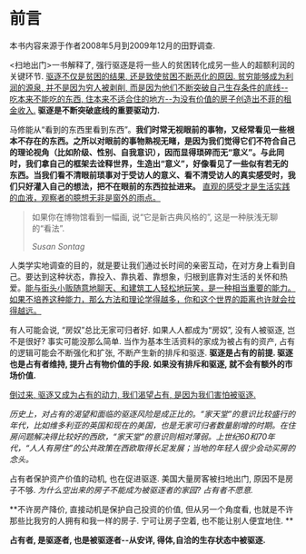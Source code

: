 # 前言

本书内容来源于作者2008年5月到2009年12月的田野调查.

<扫地出门>一书解释了, 强行驱逐是将一些人的贫困转化成另一些人的超额利润的关键环节. <u>驱逐不仅是贫困的结果, 还是致使贫困不断恶化的原因. 贫穷能够成为利润的源泉, 并不是因为穷人被剥削, 而是因为他们不断突破自己生存条件的底线--吃本来不能吃的东西, 住本来不适合住的地方--为没有价值的房子创造出不菲的租金收入.</u> **驱逐是不断突破底线的重要驱动力.**

马修能从“看到的东西里看到东西”。**我们时常无视眼前的事物，又经常看见一些根本不存在的东西。之所以对眼前的事物熟视无睹，是因为我们觉得它们不符合自己的理论视角（比如阶级、性别、自我意识），因而显得琐碎而无“意义”。与此同时，我们拿自己的框架去诠释世界，生造出“意义”，好像看见了一些似有若无的东西。当我们看不清眼前琐事对于受访人的意义、看不清受访人的真实感受时，我们只好灌入自己的想法，把不在眼前的东西拉扯进来。** <u>直观的感受才是生活实践的血液，观察者的臆想无非是窗外的雨点。</u>

> 如果你在博物馆看到一幅画, 说“它是新古典风格的”, 这是一种肤浅无聊的“看法”.
>
> *Susan  Sontag*

人类学实地调查的目的，就是要让我们通过长时间的亲密互动，在对方身上看到自己。要达到这种状态，靠投入、靠执着、靠想象，归根到底靠对生活的关怀和热爱。<u>能与街头小贩随意地聊天、和建筑工人轻松地玩笑，是一种相当重要的能力。如果不培养这种能力，那么方法和理论学得越多，你和这个世界的距离也许就会拉得越远。</u>

有人可能会说, “房奴”总比无家可归者好. 如果人人都成为“房奴”, 没有人被驱逐, 岂不是很好? 事实可能没那么简单. 当作为基本生活资料的家成为被占有的资产, 占有的逻辑可能会不断强化和扩张, 不断产生新的排斥和驱逐. **驱逐是占有的前提. 驱逐也是占有者维持, 提升占有物价值的手段. 如果没有排斥和驱逐, 就不会有额外的市场价值.** 

<u>倒过来, 驱逐又成为占有的动力, 我们渴望占有, 是因为我们害怕被驱逐.</u>

*历史上，对占有的渴望和面临的驱逐风险是成正比的。“家天堂”的意识比较盛行的年代，比如维多利亚的英国和现在的美国，也是无家可归者数量剧增的时期。在住房问题解决得比较好的西欧，“家天堂”的意识则相对薄弱。上世纪60和70年代，“人人有房住”的公共政策在西欧取得长足发展；当地的年轻人很少会动买房的念头。*

占有者保护资产价值的动机, 也在促进驱逐. 美国大量房客被扫地出门, 原因不是房子不够. *为什么空出来的房子不能成为被驱逐者的家园? 占有者不愿意.* 

**不许房产降价, 直接动机是保护自己投资的价值, 但从另一个角度看, 也就是不许那些比我穷的人拥有和我一样的房子. 宁可让房子空着, 也不能让别人便宜地住. **

**占有者, 是驱逐者, 也是被驱逐者--从安详, 得体,自洽的生存状态中被驱逐.**